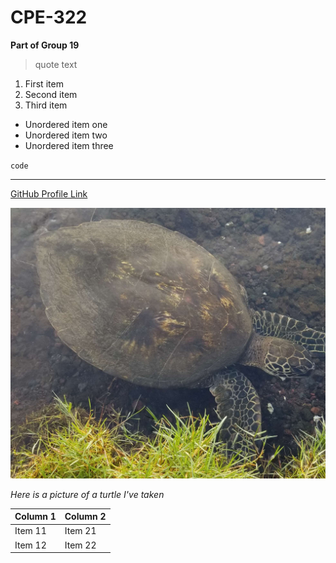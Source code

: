 # CPE-322

**Part of Group 19**

> quote text

1. First item
2. Second item
3. Third item

- Unordered item one
- Unordered item two
- Unordered item three

`code`

---

[GitHub Profile Link](https://github.com/ARTorres22)

![example image](image1.jpg)

*Here is a picture of a turtle I've taken*

| Column 1 | Column 2 |
| ----------- | ----------- |
| Item 11 | Item 21 |
| Item 12 | Item 22 |
